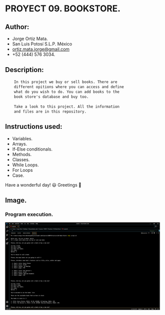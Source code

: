 #   PROYECT 09. BOOKSTORE.  

## Author:
- Jorge Ortiz Mata.
- San Luis Potosí S.L.P. México
- ortiz.mata.jorge@gmail.com
- +52 (444) 576 3034.

## Description: 
        In this project we buy or sell books. There are
        different opitions where you can access and define
        what do you wish to do. You can add books to the
        book store's database and buy too.
        
        Take a look to this project. All the information
        and files are in this repository.

## Instructions used:
- Variables.
- Arrays.
- If-Else conditionals.
- Methods.
- Classes.
- While Loops.
- For Loops
- Case.
    
Have a wonderful day! :smiley:
Greetings :love_you_gesture:
        
## Image. 
### **Program execution.** 
![](images/image.PNG)
